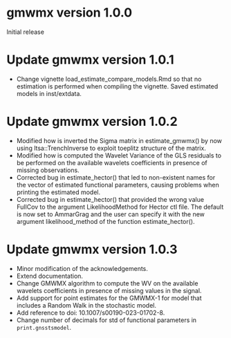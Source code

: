 # gmwmx version 1.0.0

Initial release 

# Update gmwmx version 1.0.1

- Change vignette load_estimate_compare_models.Rmd so that no estimation is performed when compiling the vignette. Saved estimated models in inst/extdata.

# Update gmwmx version 1.0.2

- Modified how is inverted the Sigma matrix in estimate_gmwmx() by now using ltsa::TrenchInverse to exploit toeplitz structure of the matrix. 
- Modified how is computed the Wavelet Variance of the GLS residuals to be performed on the available wavelets coefficients in presence of missing observations.
- Corrected bug in estimate_hector() that led to non-existent names for the vector of estimated functional parameters, causing problems when printing the estimated model.
- Corrected bug in estimate_hector() that provided the wrong value FullCov to the argument LikelihoodMethod for Hector ctl file. The default is now set to AmmarGrag and the user can specify it with the new argument likelihood_method of the function estimate_hector().

# Update gmwmx version 1.0.3

- Minor modification of the acknowledgements.
- Extend documentation.
- Change GMWMX algorithm to compute the WV on the available wavelets coefficients in presence of missing values in the signal.
- Add support for point estimates for the GMWMX-1 for model that includes a Random Walk in the stochastic model.
- Add reference to doi: 10.1007/s00190-023-01702-8.
- Change number of decimals for std of functional parameters in `print.gnsstsmodel`.

